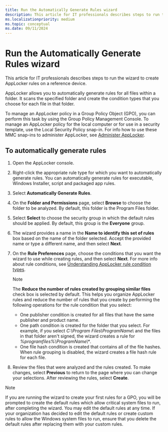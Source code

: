 ```yaml
---
title: Run the Automatically Generate Rules wizard
description: This article for IT professionals describes steps to run the wizard to create AppLocker rules on a reference device.
ms.localizationpriority: medium
ms.topic: conceptual
ms.date: 09/11/2024
---
```


# Run the Automatically Generate Rules wizard

This article for IT professionals describes steps to run the wizard to create AppLocker rules on a reference device.

AppLocker allows you to automatically generate rules for all files within a folder. It scans the specified folder and create the condition types that you choose for each file in that folder.

To manage an AppLocker policy in a Group Policy Object (GPO), you can perform this task by using the Group Policy Management Console. To manage an AppLocker policy for the local computer or for use in a security template, use the Local Security Policy snap-in. For info how to use these MMC snap-ins to administer AppLocker, see [Administer AppLocker](administer-applocker.md#using-the-mmc-snap-ins-to-administer-applocker).

## To automatically generate rules

1. Open the AppLocker console.
2. Right-click the appropriate rule type for which you want to automatically generate rules. You can automatically generate rules for executable, Windows Installer, script and packaged app rules.
3. Select **Automatically Generate Rules**.
4. On the **Folder and Permissions** page, select **Browse** to choose the folder to be analyzed. By default, this folder is the Program Files folder.
5. Select **Select** to choose the security group in which the default rules should be applied. By default, this group is the **Everyone** group.
6. The wizard provides a name in the **Name to identify this set of rules** box based on the name of the folder selected. Accept the provided name or type a different name, and then select **Next**.
7. On the **Rule Preferences** page, choose the conditions that you want the wizard to use while creating rules, and then select **Next**. For more info about rule conditions, see [Understanding AppLocker rule condition types](understanding-applocker-rule-condition-types.md).

   > [!NOTE]
   > The **Reduce the number of rules created by grouping similar files** check box is selected by default. This helps you organize AppLocker rules and reduce the number of rules that you create by performing the following operations for the rule condition that you select:

   - One publisher condition is created for all files that have the same publisher and product name.
   - One path condition is created for the folder that you select. For example, if you select *C:\\Program Files\\ProgramName\\* and the files in that folder aren't signed, the wizard creates a rule for *%programfiles%\\ProgramName\\\**.
   - One file hash condition is created that contains all of the file hashes. When rule grouping is disabled, the wizard creates a file hash rule for each file.

8. Review the files that were analyzed and the rules created. To make changes, select **Previous** to return to the page where you can change your selections. After reviewing the rules, select **Create**.

> [!NOTE]
> If you are running the wizard to create your first rules for a GPO, you will be prompted to create the default rules which allow critical system files to run, after completing the wizard. You may edit the default rules at any time. If your organization has decided to edit the default rules or create custom rules to allow the Windows system files to run, ensure that you delete the default rules after replacing them with your custom rules.
